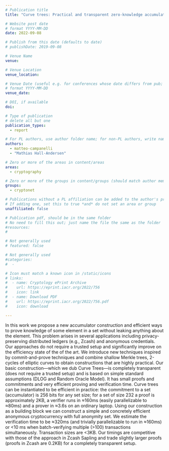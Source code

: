 ```yaml
---
# Publication title
title: "Curve trees: Practical and transparent zero-knowledge accumulators"

# Website post date
# format YYYY-MM-DD
date: 2022-09-08

# Publish from this date (defaults to date)
# publishDate: 2019-09-08

# Venue Name
venue:

# Venue Location
venue_location:

# Venue Date (useful e.g. for conferences whose date differs from pub; defaults to date)
# format YYYY-MM-DD
venue_date:

# DOI, if available
doi:

# Type of publication
# delete all but one
publication_types:
  - report

# For PL authors, use author folder name; for non-PL authors, write name as in paper within ""
authors:
  - matteo-campanelli
  - "Mathias Hall-Andersen"

# Zero or more of the areas in content/areas
areas:
  - cryptography

# Zero or more of the groups in content/groups (should match author membership)
groups:
  - cryptonet

# Publications without a PL affiliation can be added to the author's profile without showing up elsewhere
# If adding one, set this to true *and* do not set an area or group
unaffiliated: false

# Publication pdf, should be in the same folder
# No need to fill this out; just name the file the same as the folder
#resources:
#

# Not generally used
# featured: false

# Not generally used
#categories:
#  -

# Icon must match a known icon in /static/icons
# links:
#  - name: Cryptology ePrint Archive
#    url: https://eprint.iacr.org/2022/756
#    icon: link
#  - name: Download PDF
#    url: https://eprint.iacr.org/2022/756.pdf
#    icon: download

---
```


In this work we propose a new accumulator construction and efficient ways to prove knowledge of some element in a set without leaking anything about the element. This problem arises in several applications including privacy-preserving distributed ledgers (e.g., Zcash) and anonymous credentials. Our approaches do not require a trusted setup and significantly improve on the efficiency state of the of the art.
We introduce new techniques inspired by commit-and-prove techniques and combine shallow Merkle trees, 2-cycles of elliptic curves to obtain constructions that are highly practical. Our basic construction—which we dub Curve Trees—is completely transparent (does not require a trusted setup) and is based on simple standard assumptions (DLOG and Random Oracle Model). It has small proofs and commitments and very efficient proving and verification time.
Curve trees can be instantiated to be efficient in practice: the commitment to a set (accumulator) is 256 bits for any set size; for a set of size 232 a proof is approximately 2KB, a verifier runs in ≈160ms (easily parallelizable to ≈80ms) and a prover in ≈3.6s on an ordinary laptop.
Using our construction as a building block we can construct a simple and concretely efficient anonymous cryptocurrency with full anonymity set.
We estimate the verification time to be ≈320ms (and trivially parallelizable to run in ≈160ms) or <10 ms when batch-verifying multiple (>100) transactions simultaneously. Transaction sizes are <3KB. Our timings are competitive with those of the approach in Zcash Sapling and trade slightly larger proofs (proofs in Zcash are 0.2KB) for a completely transparent setup.
